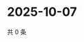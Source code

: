 # 2025-10-07

共 0 条

<!-- BEGIN ZHIHUQUESTIONS -->
<!-- 最后更新时间 Tue Oct 07 2025 16:15:53 GMT+0800 (China Standard Time) -->

<!-- END ZHIHUQUESTIONS -->
